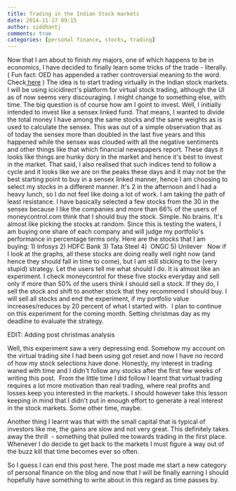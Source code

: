 ```yaml
---
title: Trading in the Indian Stock markets
date: 2014-11-17 09:15
author: siddhantj
comments: true
categories: [personal finance, stocks, trading]
---
```

Now that I am about to finish my majors, one of which happens to be in economics, I have decided to finally learn some tricks of the trade - literally. ( Fun fact: OED has appended a rather controversial meaning to the word. Check<a href="http://www.oed.com/view/Entry/109061?redirectedFrom=literally"> here</a> ) The idea is to start trading virtually in the Indian stock markets. I will be using icicidirect's platform for virtual stock trading, although the UI as of now seems very discouraging. I might change to something else, with time. The big question is of course how am I goint to invest. Well, I initially intended to invest like a sensex linked fund. That means, I wanted to divide the total money I have among the same stocks and the same weights as is used to calculate the sensex. This was out of a simple observation that as of today the sensex more than doubled in the last five years and this happened while the sensex was clouded with all the negative sentiments and other things like that which financial newspapers report. These days it looks like things are hunky dory in the market and hence it's best to invest in the market. That said, I also realised that such indices tend to follow a cycle and it looks like we are on the peaks these days and it may not be the best starting point to buy in a sensex linked manner, hence I am choosing to select my stocks in a different manner. It's 2 in the afternoon and I had a heavy lunch, so I do not feel like doing a lot of work. I am taking the path of least resistance. I have basically selected a few stocks from the 30 in the sensex because I like the companies and more than 66% of the users of moneycontrol.com think that I should buy the stock. Simple. No brains. It's almost like picking the stocks at random. Since this is testing the waters, I am buying one share of each company and will judge my portfolio's performance in percentage terms only. Here are the stocks that I am buying: 1) Infosys 2) HDFC Bank 3) Tata Steel 4)  ONGC 5) Unilever   Now if I look at the graphs, all these stocks are doing really well right now (and hence they should fall in time to come), but I am still sticking to the (very stupid) strategy. Let the users tell me what should I do. It is almost like an experiment. I check moneycontrol for these five stocks everyday and sell only if more than 50% of the users think I should sell a stock. If they do, I sell the stock and shift to another stock that they recommend I should buy. I will sell all stocks and end the experiment, if my portfolio value increases/reduces by 20 percent of what I started with.  I plan to continue on this experiment for the coming month. Setting christmas day as my deadline to evaluate the strategy.

EDIT: Adding post christmas analysis

Well, this experiment saw a very depressing end. Somehow my account on the virtual trading site I had been using got reset and now I have no record of how my stock selections have done. Honestly, my interest in trading waned with time and I didn't follow any stocks after the first few weeks of writing this post.  From the little time I did follow I learnt that virtual trading requires a lot more motivation than real trading, where real profits and losses keep you interested in the markets. I should however take this lesson keeping in mind that I didn't put in enough effort to generate a real interest in the stock markets. Some other time, maybe.

Another thing I learnt was that with the small capital that is typical of investors like me, the gains are slow and not very great. This definitely takes away the thrill  - something that pulled me towards trading in the first place. Whenever I do decide to get back to the markets I must figure a way out of the buzz kill that time becomes ever so often.

So I guess I can end this post here. The post made me start a new category of personal finance on the blog and now that I will be finally earning I should hopefully have something to write about in this regard as time passes by.

